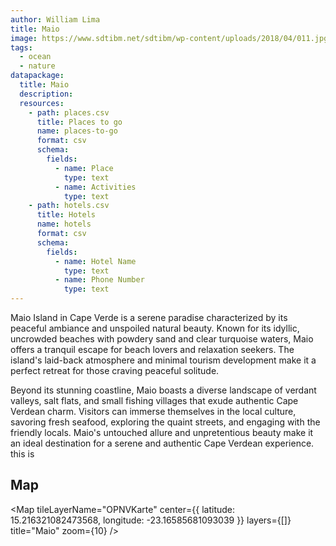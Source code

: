 ```yaml
---
author: William Lima
title: Maio
image: https://www.sdtibm.net/sdtibm/wp-content/uploads/2018/04/011.jpg
tags:
  - ocean
  - nature
datapackage:
  title: Maio
  description:
  resources:
    - path: places.csv
      title: Places to go
      name: places-to-go
      format: csv
      schema:
        fields:
          - name: Place
            type: text
          - name: Activities
            type: text
    - path: hotels.csv
      title: Hotels
      name: hotels
      format: csv
      schema:
        fields:
          - name: Hotel Name
            type: text
          - name: Phone Number
            type: text
---
```


Maio Island in Cape Verde is a serene paradise characterized by its peaceful ambiance and unspoiled natural beauty. Known for its idyllic, uncrowded beaches with powdery sand and clear turquoise waters, Maio offers a tranquil escape for beach lovers and relaxation seekers. The island's laid-back atmosphere and minimal tourism development make it a perfect retreat for those craving peaceful solitude.

Beyond its stunning coastline, Maio boasts a diverse landscape of verdant valleys, salt flats, and small fishing villages that exude authentic Cape Verdean charm. Visitors can immerse themselves in the local culture, savoring fresh seafood, exploring the quaint streets, and engaging with the friendly locals. Maio's untouched allure and unpretentious beauty make it an ideal destination for a serene and authentic Cape Verdean experience. this is

## Map

<Map
tileLayerName="OPNVKarte"
center={{
  latitude: 15.216321082473568,
  longitude: -23.16585681093039
}}
layers={[]}
title="Maio"
zoom={10}
/>
